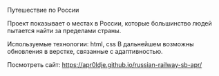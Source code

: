 Путешествие по России

Проект показывает о местах в России, которые большинство людей пытается найти за пределами страны.

Используемые технологии: html, css
В дальнейшем возможны обновления в верстке, связанные с адаптивностью.

Посмотреть сайт: https://apr0ldje.github.io/russian-railway-sb-apr/